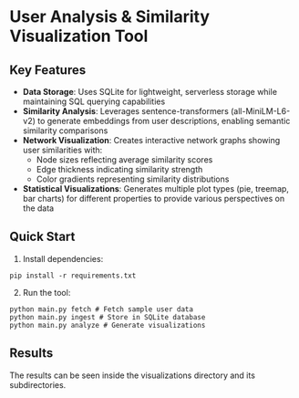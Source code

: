 # User Analysis & Similarity Visualization Tool

## Key Features

- **Data Storage**: Uses SQLite for lightweight, serverless storage while maintaining SQL querying capabilities
- **Similarity Analysis**: Leverages sentence-transformers (all-MiniLM-L6-v2) to generate embeddings from user descriptions, enabling semantic similarity comparisons
- **Network Visualization**: Creates interactive network graphs showing user similarities with:
  - Node sizes reflecting average similarity scores
  - Edge thickness indicating similarity strength
  - Color gradients representing similarity distributions
- **Statistical Visualizations**: Generates multiple plot types (pie, treemap, bar charts) for different properties to provide various perspectives on the data

## Quick Start

1. Install dependencies:

```
pip install -r requirements.txt
```

2. Run the tool:

```
python main.py fetch # Fetch sample user data
python main.py ingest # Store in SQLite database
python main.py analyze # Generate visualizations
```

## Results

The results can be seen inside the visualizations directory and its subdirectories.
